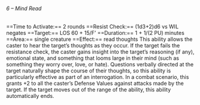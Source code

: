 ###### 6 – Mind Read
==Time to Activate:== 2 rounds
==Resist Check:== (1d3+2)d6 vs WIL negates
==Target:== LOS 60 + 15/F’
==Duration:== 1 + 1/(2 PU) minutes
==Area:== single creature
==Effect:== read thoughts
This ability allows the caster to hear the target’s thoughts as they occur. If the target fails the resistance check, the caster gains insight into the target’s reasoning (if any), emotional state, and something that looms large in their mind (such as something they worry over, love, or hate). Questions verbally directed at the target naturally shape the course of their thoughts, so this ability is particularly effective as part of an interrogation. In a combat scenario, this grants +2 to all the caster’s Defense Values against attacks made by the target. If the target moves out of the range of the ability, this ability automatically ends.

